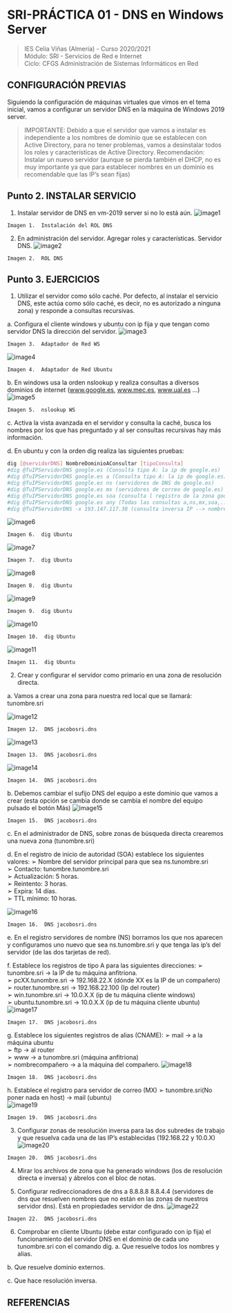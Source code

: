 # SRI-PRÁCTICA 01 - DNS en Windows Server
> IES Celia Viñas (Almería) - Curso 2020/2021  
> Módulo: SRI - Servicios de Red e Internet  
> Ciclo: CFGS Administración de Sistemas Informáticos en Red  

## CONFIGURACIÓN PREVIAS
Siguiendo la configuración de máquinas virtuales que vimos en el tema inicial, vamos a configurar un servidor DNS en la máquina de Windows 2019 server.

> IMPORTANTE: Debido a que el servidor que vamos a instalar es independiente a los nombres de dominio que se establecen con Active Directory, para no tener problemas, vamos a desinstalar todos los roles y características de Active Directory. Recomendación: Instalar un nuevo servidor (aunque se pierda también el DHCP, no es muy importante ya que para establecer nombres en un dominio es recomendable que las IP’s sean fijas) 

## Punto 2. INSTALAR SERVICIO 
1. Instalar servidor de DNS en vm-2019 server si no lo está aún. 
![image1](images/DNS1.png "DNS")

```
Imagen 1.  Instalación del ROL DNS
```
2. En administración del servidor. Agregar roles y características. Servidor DNS. 
![image2](images/DNS2.png "DNS")

```
Imagen 2.  ROL DNS
```

## Punto 3. EJERCICIOS 
1. Utilizar el servidor como sólo caché. Por defecto, al instalar el servicio DNS, este actúa como sólo caché, es decir, no es autorizado a ninguna zona) y responde a consultas recursivas. 

a. Configura el cliente windows y ubuntu con ip fija y que tengan como servidor DNS la dirección del servidor. 
![image3](images/DNS3.png "DNS")

```
Imagen 3.  Adaptador de Red WS
```
![image4](images/ubu1.png "ubuntu")

```
Imagen 4.  Adaptador de Red Ubuntu
```

b. En windows usa la orden nslookup y realiza consultas a diversos dominios de internet (www.google.es, www.mec.es, www.ual.es …) 
![image5](images/DNS4.png "DNS")

```
Imagen 5.  nslookup WS
```

c. Activa la vista avanzada en el servidor y consulta la caché, busca los nombres por los que has preguntado y al ser consultas recursivas hay más información. 

d. En ubuntu y con la orden dig realiza las siguientes pruebas: 
```bash
dig [@servidorDNS] NombreDominioAConsultar [tipoConsulta] 
#dig @TuIPServidorDNS google.es (Consulta tipo A: la ip de google.es)  
#dig @TuIPServidorDNS google.es a (Consulta tipo A: la ip de google.es)  
#dig @TuIPServidorDNS google.es ns (servidores de DNS de google.es) 
#dig @TuIPServidorDNS google.es mx (servidores de correo de google.es)  
#dig @TuIPServidorDNS google.es soa (consulta l registro de la zona google.es) 
#dig @TuIPServidorDNS google.es any (Todas las consultas a,ns,mx,soa,...)  
#dig @TuIPServidorDNS -x 193.147.117.38 (consulta inversa IP --> nombre) 
```
![image6](images/ubu2.png "ubuntu")

```
Imagen 6.  dig Ubuntu
```
![image7](images/ubu3.png "ubuntu")

```
Imagen 7.  dig Ubuntu
```
![image8](images/ubu4.png "ubuntu")

```
Imagen 8.  dig Ubuntu
```
![image9](images/ubu5.png "ubuntu")

```
Imagen 9.  dig Ubuntu
```
![image10](images/ubu6.png "ubuntu")

```
Imagen 10.  dig Ubuntu
```
![image11](images/ubu7.png "ubuntu")

```
Imagen 11.  dig Ubuntu
```



2. Crear y configurar el servidor como primario en una zona de resolución directa. 

a. Vamos a crear una zona para nuestra red local que se llamará: tunombre.sri 


![image12](images/DNS5.png "DNS jacobosri.dns")
```
Imagen 12.  DNS jacobosri.dns
```
![image13](images/DNS6.png "DNS jacobosri.dns")

```
Imagen 13.  DNS jacobosri.dns
```
![image14](images/DNS7.png "DNS jacobosri.dns")
```
Imagen 14.  DNS jacobosri.dns
```

b. Debemos cambiar el sufijo DNS del equipo a este dominio que vamos a crear (esta opción se cambia donde se cambia el nombre del equipo pulsado el botón Más) 
![image15](images/DNS8.png "DNS jacobosri.dns")
```
Imagen 15.  DNS jacobosri.dns
```
c. En el administrador de DNS, sobre zonas de búsqueda directa crearemos una nueva zona (tunombre.sri) 

d. En el registro de inicio de autoridad (SOA) establece los siguientes valores: 
➢ Nombre del servidor principal para que sea ns.tunombre.sri  
➢ Contacto: tunombre.tunombre.sri   
➢ Actualización: 5 horas.   
➢ Reintento: 3 horas.   
➢ Expira: 14 días.   
➢ TTL mínimo: 10 horas. 

![image16](images/DNS10.png "DNS jacobosri.dns")
```
Imagen 16.  DNS jacobosri.dns
```
e. En el registro servidores de nombre (NS) borramos los que nos aparecen y configuramos uno nuevo que sea ns.tunombre.sri y que tenga las ip’s del servidor (de las dos tarjetas de red).

f. Establece los registros de tipo A para las siguientes direcciones: 
➢ tunombre.sri → la IP de tu máquina anfitriona.   
➢ pcXX.tunombre.sri → 192.168.22.X (dónde XX es la IP de un compañero)   
➢ router.tunombre.sri → 192.168.22.100 (Ip del router)   
➢ win.tunombre.sri → 10.0.X.X (ip de tu máquina cliente windows)   
➢ ubuntu.tunombre.sri → 10.0.X.X (ip de tu máquina cliente ubuntu) 
![image17](images/DNS11.png "DNS jacobosri.dns")
```
Imagen 17.  DNS jacobosri.dns
```

g. Establece los siguientes registros de alias (CNAME): 
➢ mail → a la máquina ubuntu   
➢ ftp → al router   
➢ www → a tunombre.sri (máquina anfitriona)   
➢ nombrecompañero → a la máquina del compañero. 
![image18](images/DNS12.png "DNS jacobosri.dns")
```
Imagen 18.  DNS jacobosri.dns
```

h. Establece el registro para servidor de correo (MX) 
➢ tunombre.sri(No poner nada en host) → mail (ubuntu)   
![image19](images/DNS13.png "DNS jacobosri.dns")
```
Imagen 19.  DNS jacobosri.dns
```
3. Configurar zonas de resolución inversa para las dos subredes de trabajo y que resuelva cada una de las IP’s establecidas (192.168.22 y 10.0.X) 
![image20](images/DNS14.png "DNS jacobosri.dns")
```
Imagen 20.  DNS jacobosri.dns
```
4. Mirar los archivos de zona que ha generado windows (los de resolución directa e inversa) y ábrelos con el bloc de notas. 

5. Configurar redireccionadores de dns a 8.8.8.8 8.8.4.4 (servidores de dns que resuelven nombres que no están en las zonas de nuestros servidor dns). Está en propiedades servidor de dns. 
![image22](images/DNS15.png "DNS jacobosri.dns")
```
Imagen 22.  DNS jacobosri.dns
```
6. Comprobar en cliente Ubuntu (debe estar configurado con ip fija) el funcionamiento del servidor DNS en el dominio de cada uno tunombre.sri con el comando dig. a. Que resuelve todos los nombres y alias. 

b. Que resuelve dominio externos. 

c. Que hace resolución inversa. 

## REFERENCIAS

